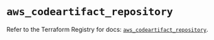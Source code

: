 # `aws_codeartifact_repository`

Refer to the Terraform Registry for docs: [`aws_codeartifact_repository`](https://registry.terraform.io/providers/hashicorp/aws/5.93.0/docs/resources/codeartifact_repository).
